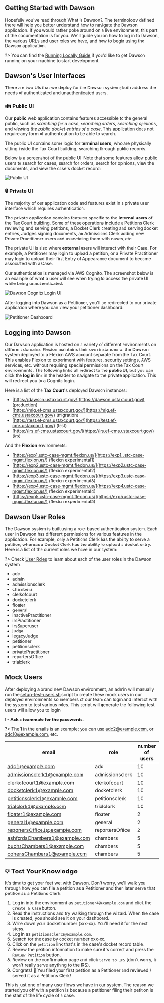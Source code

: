 ## Getting Started with Dawson

Hopefully you've read through [What is Dawson?](/what-is-dawson). The terminology defined there will help you better understand how to navigate the Dawson application.  If you would rather poke around on a live environment, this part of the documentation is for you. We'll guide you on how to log in to Dawson, the various URLs and user roles we have, and how to begin using the Dawson application.

?> You can find the [Running Locally Guide](/running-locally) if you'd like to get Dawson running on your machine to start development.

## Dawson's User Interfaces

There are two UIs that we deploy for the Dawson system; both address the needs of authenticated and unauthenticated users.

### 👪 Public UI

Our **public** web application contains features accessible to the general public, such as *searching for a case*, *searching orders*, *searching opinions*, and *viewing the public docket entries of a case*.  This application does not require any form of authentication to be able to search.

The public UI contains some logic for **terminal users**, who are physically sitting inside the Tax Court building, searching through public records.

Below is a screenshot of the public UI. Note that some features allow public users to search for cases, search for orders, search for opinions, view the documents, and view the case's docket record:

![Public UI](./images/public-ui.png)

### 🔒 Private UI

The majority of our application code and features exist in a private user interface which requires authentication.

The private application contains features specific to the **internal users** of the Tax Court building.  Some of these operations include a Petitions Clerk reviewing and serving petitions, a Docket Clerk creating and serving docket entries, Judges signing documents, an Admissions Clerk adding new Private Practitioner users and associating them with cases, etc.  

The private UI is also where **external** users will interact with their Case.  For example, a Petitioner may login to upload a petition, or a Private Practitioner may login to upload their first Entry of Appearance document to become associated with a Case.

Our authentication is managed via AWS Cognito.  The screenshot below is an example of what a user will see when trying to access the private UI while being unauthenticated:

![Dawson Cognito Login UI](./images/cognito.png)

After logging into Dawson as a Petitioner, you'll be redirected to our private application where you can view your petitioner dashboard:

![Petitioner Dashboard](./images/petitioner-dashboard.png)

## Logging into Dawson

Our Dawson application is hosted on a variety of different environments on different domains.  Flexion maintains their own instances of the Dawson system deployed to a Flexion AWS account separate from the Tax Court.  This enables Flexion to experiment with features, security settings, AWS services, etc. without requiring special permissions on the Tax Court environments. The following links all redirect to the **public UI**, but you can click the **log in** link in the header to navigate to the private application. This will redirect you to a Cognito login.

Here is a list of the **Tax Court**'s deployed Dawson instances:

- [https://dawson.ustaxcourt.gov/](https://dawson.ustaxcourt.gov/) (production)
- [https://mig.ef-cms.ustaxcourt.gov/](https://mig.ef-cms.ustaxcourt.gov/) (migration)
- [https://test.ef-cms.ustaxcourt.gov/](https://test.ef-cms.ustaxcourt.gov/) (test)
- [https://irs.ef-cms.ustaxcourt.gov/](https://irs.ef-cms.ustaxcourt.gov/) (irs)

And the **Flexion** environments:

- [https://exp1.ustc-case-mgmt.flexion.us/](https://exp1.ustc-case-mgmt.flexion.us/) (flexion experimental1)
- [https://exp2.ustc-case-mgmt.flexion.us/](https://exp2.ustc-case-mgmt.flexion.us/) (flexion experimental2)
- [https://exp3.ustc-case-mgmt.flexion.us/](https://exp3.ustc-case-mgmt.flexion.us/) (flexion experimental3)
- [https://exp4.ustc-case-mgmt.flexion.us/](https://exp4.ustc-case-mgmt.flexion.us/) (flexion experimental4)
- [https://exp5.ustc-case-mgmt.flexion.us/](https://exp5.ustc-case-mgmt.flexion.us/) (flexion experimental5)


## Dawson User Roles

The Dawson system is built using a role-based authentication system.  Each user in Dawson has different permissions for various features in the application.  For example, only a Petitions Clerk has the ability to serve a petition, whereas a Docket Clerk has the ability to upload a docket entry.  Here is a list of the current roles we have in our system:

?> Check [User Roles](/what-is-dawson?id=users) to learn about each of the user roles in the Dawson system.

- adc
- admin
- admissionsclerk
- chambers
- clerkofcourt
- docketclerk
- floater
- general
- inactivePractitioner
- irsPractitioner
- irsSuperuser
- judge
- legacyJudge
- petitioner
- petitionsclerk
- privatePractitioner
- reportersOffice
- trialclerk


## Mock Users

After deploying a brand new Dawson environment, an admin will manually run the [setup-test-users.sh](https://github.com/ustaxcourt/ef-cms/blob/staging/shared/admin-tools/user/setup-test-users.sh) script to create these mock users in our deployed environments so members of our team can login and interact with the system to test various roles.  This script will generate the following test users will allow you to login.

!> **Ask a teammate for the passwords.**

?> The **1** in the emails is an example; you can use adc2@example.com, or adc10@example.com, etc.

| email                         | role            | number of users |
|-------------------------------|-----------------|-----------------|
| adc1@example.com              | adc             | 10              |
| admissionsclerk1@example.com  | admissionsclerk | 10              |
| clerkofcourt1@example.com     | clerkofcourt    | 10              |
| docketclerk1@example.com      | docketclerk     | 10              |
| petitionsclerk1@example.com   | petitionsclerk  | 10              |
| trialclerk1@example.com       | trialclerk      | 10              |
| floater1@example.com          | floater         | 2               |
| general1@example.com          | general         | 2               |
| reportersOffice1@example.com  | reportersOffice | 2               |
| ashfordsChambers1@example.com | chambers        | 5               |
| buchsChambers1@example.com    | chambers        | 5               |
| cohensChambers1@example.com   | chambers        | 5               |

## 💡 Test Your Knowledge

It's time to get your feet wet with Dawson.  Don't worry, we'll walk you through how you can file a petition as a Petitioner and then later serve that petition as a Petitions Clerk. 

1. Log in into the environment as `petitioner4@example.com` and click the `Create a Case` button.
2. Read the instructions and try walking through the wizard. When the case is created, you should see it on your dashboard. 
3. Write down your docket number (xxx-xx). You'll need it for the next steps.
4. Log in as `petitionsclerk2@example.com`.
5. Search for the case by docket number xxx-xx.
6. Click on the `petition` link that's in the case's docket record table.
7. Review the petition information to make sure it's correct and press the `Review Petition` button.
8. Review on the confirmation page and click `Serve to IRS` (don't worry, it won't really serve anything to the IRS).
9. Congrats! 🥳 You filed your first petition as a Petitioner and reviewed / served it as a Petitions Clerk!

This is just one of many user flows we have in our system.  The reason we started you off with a petition is because a petitioner filing their petition is the start of the life cycle of a case.